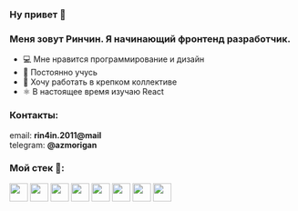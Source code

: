 ### Ну привет :wave:

### Меня зовут Ринчин. Я начинающий фронтенд разработчик.

- :computer: Мне нравится программирование и дизайн
- :green_book: Постоянно учусь
- :bricks: Хочу работать в крепком коллективе
- :atom_symbol: В настоящее время изучаю React

### Контакты:

email: **rin4in.2011@mail**\
telegram: **@azmorigan**

### Мой стек :rocket::

<img height="32" width="32" src="https://unpkg.com/simple-icons@v4/icons/html5.svg" />
<img height="32" width="32" src="https://unpkg.com/simple-icons@v4/icons/css3.svg" />
<img height="32" width="32" src="https://unpkg.com/simple-icons@v4/icons/javascript.svg" />
<img height="32" width="32" src="https://unpkg.com/simple-icons@v4/icons/sass.svg" />
<img height="32" width="32" src="https://unpkg.com/simple-icons@v4/icons/react.svg" />
<img height="32" width="32" src="https://unpkg.com/simple-icons@v4/icons/webstorm.svg" />
<img height="32" width="32" src="https://unpkg.com/simple-icons@v4/icons/visualstudiocode.svg" />
<img height="32" width="32" src="https://unpkg.com/simple-icons@v4/icons/git.svg" />
